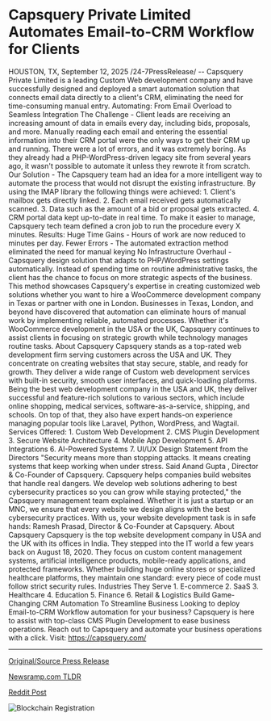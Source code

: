 # Capsquery Private Limited Automates Email-to-CRM Workflow for Clients

HOUSTON, TX, September 12, 2025 /24-7PressRelease/ -- Capsquery Private Limited is a leading Custom Web development company and have successfully designed and deployed a smart automation solution that connects email data directly to a client's CRM, eliminating the need for time-consuming manual entry. Automating: From Email Overload to Seamless Integration  The Challenge -  Client leads are receiving an increasing amount of data in emails every day, including bids, proposals, and more. Manually reading each email and entering the essential information into their CRM portal were the only ways to get their CRM up and running.  There were a lot of errors, and it was extremely boring. As they already had a PHP-WordPress-driven legacy site from several years ago, it wasn't possible to automate it unless they rewrote it from scratch.  Our Solution -  The Capsquery team had an idea for a more intelligent way to automate the process that would not disrupt the existing infrastructure. By using the IMAP library the following things were achieved:  1. Client's mailbox gets directly linked.  2. Each email received gets automatically scanned.  3. Data such as the amount of a bid or proposal gets extracted.  4. CRM portal data kept up-to-date in real time.  To make it easier to manage, Capsquery tech team defined a cron job to run the procedure every X minutes.  Results:  Huge Time Gains - Hours of work are now reduced to minutes per day. Fewer Errors - The automated extraction method eliminated the need for manual keying No Infrastructure Overhaul - Capsquery design solution that adapts to PHP/WordPress settings automatically.  Instead of spending time on routine administrative tasks, the client has the chance to focus on more strategic aspects of the business.  This method showcases Capsquery's expertise in creating customized web solutions whether you want to hire a WooCommerce development company in Texas or partner with one in London.  Businesses in Texas, London, and beyond have discovered that automation can eliminate hours of manual work by implementing reliable, automated processes. Whether it's WooCommerce development in the USA or the UK, Capsquery continues to assist clients in focusing on strategic growth while technology manages routine tasks.  About Capsquery  Capsquery stands as a top-rated web development firm serving customers across the USA and UK. They concentrate on creating websites that stay secure, stable, and ready for growth.  They deliver a wide range of Custom web development services with built-in security, smooth user interfaces, and quick-loading platforms. Being the best web development company in the USA and UK, they deliver successful and feature-rich solutions to various sectors, which include online shopping, medical services, software-as-a-service, shipping, and schools.   On top of that, they also have expert hands-on experience managing popular tools like Laravel, Python, WordPress, and Wagtail.  Services Offered:  1. Custom Web Development  2. CMS Plugin Development  3. Secure Website Architecture  4. Mobile App Development  5. API Integrations  6. AI-Powered Systems  7. UI/UX Design  Statement from the Directors  "Security means more than stopping attacks. It means creating systems that keep working when under stress. Said Anand Gupta , Director & Co-Founder of Capsquery.  Capsquery helps companies build websites that handle real dangers. We develop web solutions adhering to best cybersecurity practices so you can grow while staying protected," the Capsquery management team explained.  Whether it is just a startup or an MNC, we ensure that every website we design aligns with the best cybersecurity practices. With us, your website development task is in safe hands: Ramesh Prasad, Director & Co-Founder at Capsquery.  About Capsquery  Capsquery is the top website development company in USA and the UK with its offices in India. They stepped into the IT world a few years back on August 18, 2020. They focus on custom content management systems, artificial intelligence products, mobile-ready applications, and protected frameworks.  Whether building huge online stores or specialized healthcare platforms, they maintain one standard: every piece of code must follow strict security rules.  Industries They Serve  1. E-commerce  2. SaaS  3. Healthcare  4. Education  5. Finance  6. Retail & Logistics  Build Game-Changing CRM Automation To Streamline Business  Looking to deploy Email-to-CRM Workflow automation for your business? Capsquery is here to assist with top-class CMS Plugin Development to ease business operations.   Reach out to Capsquery and automate your business operations with a click.   Visit: https://capsquery.com/ 

---

[Original/Source Press Release](https://www.24-7pressrelease.com/press-release/526694/capsquery-private-limited-automates-email-to-crm-workflow-for-clients)
                    

[Newsramp.com TLDR](https://newsramp.com/curated-news/capsquery-revolutionizes-crm-automation-with-email-integration-solution/ca9f2e2e7ad256f7b5d7c8d0b3c9691b) 

 



[Reddit Post](https://www.reddit.com/r/newsramp/comments/1newqov/capsquery_revolutionizes_crm_automation_with/) 



![Blockchain Registration](https://cdn.newsramp.app/24-7PressRelease/qrcode/259/12/vibeicpZ.webp)